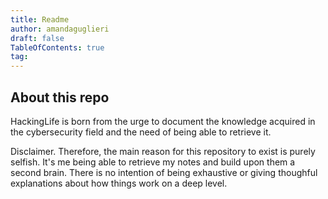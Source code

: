 ```yaml
---
title: Readme
author: amandaguglieri
draft: false
TableOfContents: true
tag: 
---
```


## About this repo


HackingLife is born from the urge to document the knowledge acquired in the cybersecurity field and the need of being able to retrieve it.

Disclaimer. Therefore, the main reason for this repository to exist is purely selfish. It's me being able to retrieve my notes and build upon them a second brain. There is no intention of being exhaustive or giving thoughful explanations about how things work on a deep level.
